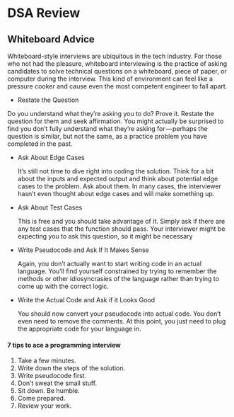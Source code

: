 # DSA Review

## Whiteboard Advice
Whiteboard-style interviews are ubiquitous in the tech industry. For those who not had the pleasure, whiteboard interviewing is the practice of asking candidates to solve technical questions on a whiteboard, piece of paper, or computer during the interview. This kind of environment can feel like a pressure cooker and cause even the most competent engineer to fall apart.


*  Restate the Question

  Do you understand what they’re asking you to do? Prove it. Restate the question for them and seek affirmation. You might actually be surprised to find you don’t fully understand what they’re asking for — perhaps the question is similar, but not the same, as a practice problem you have completed in the past.

* Ask About Edge Cases

  It’s still not time to dive right into coding the solution. Think for a bit about the inputs and expected output and think about potential edge cases to the problem. Ask about them. In many cases, the interviewer hasn’t even thought about edge cases and will make something up.

* Ask About Test Cases

  This is free and you should take advantage of it. Simply ask if there are any test cases that the function should pass. Your interviewer might be expecting you to ask this question, so it might be necessary

* Write Pseudocode and Ask If It Makes Sense

  Again, you don’t actually want to start writing code in an actual language. You’ll find yourself constrained by trying to remember the methods or other idiosyncrasies of the language rather than trying to come up with the correct logic.

* Write the Actual Code and Ask if it Looks Good

  You should now convert your pseudocode into actual code. You don’t even need to remove the comments. At this point, you just need to plug the appropriate code for your language in.

#### 7 tips to ace a programming interview
1. Take a few minutes.
2. Write down the steps of the solution.
3. Write pseudocode first.
4. Don’t sweat the small stuff.
5. Sit down. Be humble.
6. Come prepared.
7. Review your work.

